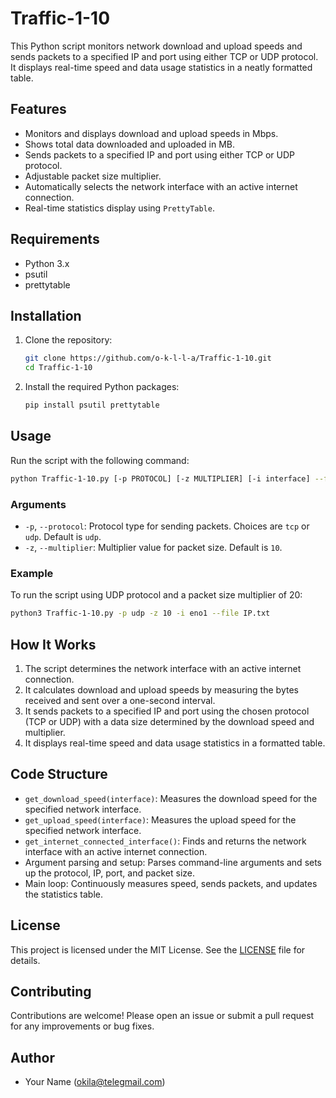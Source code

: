 
# Traffic-1-10

This Python script monitors network download and upload speeds and sends packets to a specified IP and port using either TCP or UDP protocol. It displays real-time speed and data usage statistics in a neatly formatted table.

## Features

- Monitors and displays download and upload speeds in Mbps.
- Shows total data downloaded and uploaded in MB.
- Sends packets to a specified IP and port using either TCP or UDP protocol.
- Adjustable packet size multiplier.
- Automatically selects the network interface with an active internet connection.
- Real-time statistics display using `PrettyTable`.

## Requirements

- Python 3.x
- psutil
- prettytable

## Installation

1. Clone the repository:
    ```bash
    git clone https://github.com/o-k-l-l-a/Traffic-1-10.git
    cd Traffic-1-10
    ```

2. Install the required Python packages:
    ```bash
    pip install psutil prettytable
    ```

## Usage

Run the script with the following command:

```bash
python Traffic-1-10.py [-p PROTOCOL] [-z MULTIPLIER] [-i interface] --file IP.txt
```

### Arguments

- `-p`, `--protocol`: Protocol type for sending packets. Choices are `tcp` or `udp`. Default is `udp`.
- `-z`, `--multiplier`: Multiplier value for packet size. Default is `10`.

### Example

To run the script using UDP protocol and a packet size multiplier of 20:

```bash
python3 Traffic-1-10.py -p udp -z 10 -i eno1 --file IP.txt
```

## How It Works

1. The script determines the network interface with an active internet connection.
2. It calculates download and upload speeds by measuring the bytes received and sent over a one-second interval.
3. It sends packets to a specified IP and port using the chosen protocol (TCP or UDP) with a data size determined by the download speed and multiplier.
4. It displays real-time speed and data usage statistics in a formatted table.

## Code Structure

- `get_download_speed(interface)`: Measures the download speed for the specified network interface.
- `get_upload_speed(interface)`: Measures the upload speed for the specified network interface.
- `get_internet_connected_interface()`: Finds and returns the network interface with an active internet connection.
- Argument parsing and setup: Parses command-line arguments and sets up the protocol, IP, port, and packet size.
- Main loop: Continuously measures speed, sends packets, and updates the statistics table.

## License

This project is licensed under the MIT License. See the [LICENSE](LICENSE) file for details.

## Contributing

Contributions are welcome! Please open an issue or submit a pull request for any improvements or bug fixes.

## Author

- Your Name (okila@telegmail.com)

